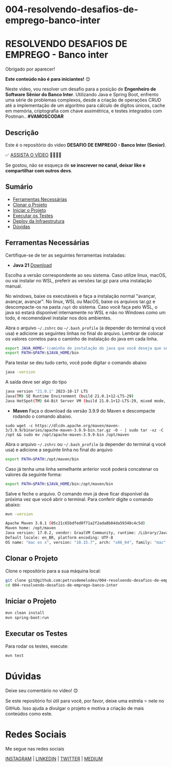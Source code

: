 # 004-resolvendo-desafios-de-emprego-banco-inter

# RESOLVENDO DESAFIOS DE EMPREGO - Banco inter

Obrigado por aparecer!

**Este conteúdo não é para iniciantes!** 😊

Neste vídeo, vou resolver um desafio para a posição de **Engenheiro de Software Sênior do Banco Inter**. Utilizando Java e Spring Boot, enfrento uma série de problemas complexos, desde a criação de operações CRUD até a implementação de um algoritmo para cálculo de dígitos únicos, cache em memória, criptografia com chave assimétrica, e testes integrados com Postman..  **#VAMOSCODAR**

## Descrição

Este é o repositório do vídeo **DESAFIO DE EMPREGO - Banco Inter (Senior)**.  

✅ [ASSISTA O VÍDEO](https://youtu.be/9SL7XT3NX7U) 🚀🚀🚀🚀

Se gostou, não se esqueça de **se inscrever no canal, deixar like e compartilhar com outros devs**.

## Sumário

- [Ferramentas Necessárias](#ferramentas-necessárias)
- [Clonar o Projeto](#clonar-o-projeto)
- [Iniciar o Projeto](#iniciar-o-projeto)
- [Executar os Testes](#executar-os-testes)
- [Deploy da Infraestrutura](#deploy-da-infraestrutura)
- [Dúvidas](#dúvidas)

## Ferramentas Necessárias

Certifique-se de ter as seguintes ferramentas instaladas:


- **Java 21**
[Download](https://www.oracle.com/java/technologies/javase/jdk21-archive-downloads.html)

Escolha a versão correspondente ao seu sistema. Caso utilize linux, macOS, ou vai instalar no WSL, preferir as versões tar.gz para uma instalação manual.

No windows, baixe os executáveis e faça a instalação normal "avançar, avançar, avançar". No linux, WSL ou MacOS, baixe os arquivos tar.gz e descompacte-os na pasta `/opt` do sistema. Caso você faça pelo WSL, o java só estará disponível internamente no WSL e não no Windows como um todo, é recomendável instalar nos dois ambientes.

Abra o arquivo `~/.zshrc` ou `~/.bash_profile` (a depender do terminal q você usa) e adicione as seguintes linhas no final do arquivo. Lembrar de colocar os valores corretos para o caminho de instalação do java em cada linha.

```bash
export JAVA_HOME='(caminho de instalação do java que você deseja que seja o padrão do seu sistema)'
export PATH=$PATH:$JAVA_HOME/bin
```

Para testar se deu tudo certo, você pode digitar o comando abaixo

```bash
java -version
```
A saída deve ser algo do tipo

```bash
java version "21.0.1" 2023-10-17 LTS
Java(TM) SE Runtime Environment (build 21.0.1+12-LTS-29)
Java HotSpot(TM) 64-Bit Server VM (build 21.0.1+12-LTS-29, mixed mode, sharing)
```

- **Maven**
Faça o download da versão 3.9.9 do Maven e descompacte rodando o comando abaixo.
```
sudo wget -c https://dlcdn.apache.org/maven/maven-3/3.9.9/binaries/apache-maven-3.9.9-bin.tar.gz -O - | sudo tar -xz -C /opt && sudo mv /opt/apache-maven-3.9.9-bin /opt/maven
```

Abra o arquivo `~/.zshrc` ou `~/.bash_profile` (a depender do terminal q você usa) e adicione a seguinte linha no final do arquivo

```bash
export PATH=$PATH:/opt/maven/bin
```
Caso já tenha uma linha semelhante anterior você poderá concatenar os valores da seguinte forma:

```bash
export PATH=$PATH:$JAVA_HOME/bin:/opt/maven/bin
```

Salve e feche o arquivo. O comando mvn já deve ficar disponível da próxima vez que você abrir o terminal. Para conferir digite o comando abaixo:

```bash
mvn -version
```

```bash
Apache Maven 3.8.1 (05c21c65bdfed0f71a2f2ada8b84da59348c4c5d)
Maven home: /opt/maven
Java version: 17.0.2, vendor: GraalVM Community, runtime: /Library/Java/JavaVirtualMachines/graalvm-ce-java17-21.3.1/Contents/Home
Default locale: en_BR, platform encoding: UTF-8
OS name: "mac os x", version: "10.15.7", arch: "x86_64", family: "mac"
```

## Clonar o Projeto
Clone o repositório para a sua máquina local:

```bash
git clone git@github.com:petrusdemelodev/004-resolvendo-desafios-de-emprego-banco-inter.git
cd 004-resolvendo-desafios-de-emprego-banco-inter
```

## Iniciar o Projeto

```bash
mvn clean install
mvn spring-boot:run
```

## Executar os Testes
Para rodar os testes, execute:

```bash
mvn test
```

# Dúvidas

Deixe seu comentário no vídeo! 😊

Se este repositório foi útil para você, por favor, deixe uma estrela ⭐ nele no GitHub. Isso ajuda a divulgar o projeto e motiva a criação de mais conteúdos como este.

# Redes Sociais

Me segue nas redes sociais

[INSTAGRAM](https://instagram.com/petrusdemelodev) | [LINKEDIN](https://linkedin.com/in/petrusdemelo) | [TWITTER](https://x.com/petrusdemelodev) | [MEDIUM](https://medium.com/@petrusdemelodev)